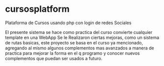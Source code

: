 # cursosplatform
Plataforma de Cursos usando php con login de redes Sociales

El presente sistema se hace como practica del curso convierte cualquier template en una WebApp 
Se le Realizaron ciertas mejoras, como un sistema de rutas basicas, este proyecto se basa en el curso ya mencionado,
agregando al mismo algunos complementos mas avanzados a manera de practica para mejorar la forma en el q programo y conocer 
nuevos complementos que puedan ser usados a futuro.

